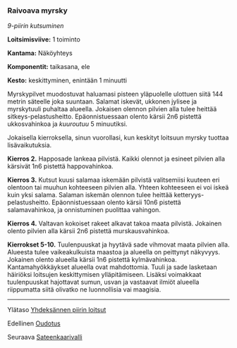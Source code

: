 ### Raivoava myrsky

*9-piirin kutsuminen*

**Loitsimisviive:** 1 toiminto

**Kantama:** Näköyhteys

**Komponentit:** taikasana, ele

**Kesto:** keskittyminen, enintään 1 minuutti

Myrskypilvet muodostuvat haluamasi pisteen yläpuolelle ulottuen siitä 144 metrin säteelle joka suuntaan. Salamat iskevät, ukkonen jylisee ja myrskytuuli puhaltaa alueella. Jokaisen olennon pilvien alla tulee heittää sitkeys-pelastusheitto. Epäonnistuessaan olento kärsii 2n6 pistettä ukkosvahinkoa ja *kuuroutuu* 5 minuutiksi.

Jokaisella kierroksella, sinun vuorollasi, kun keskityt loitsuun myrsky tuottaa lisävaikutuksia.

**Kierros 2.** Happosade lankeaa pilvistä. Kaikki olennot ja esineet pilvien alla kärsivät 1n6 pistettä happovahinkoa.

**Kierros 3.** Kutsut kuusi salamaa iskemään pilvistä valitsemiisi kuuteen eri olentoon tai muuhun kohteeseen pilvien alla. Yhteen kohteeseen ei voi iskeä kuin yksi salama. Salaman iskemän olennon tulee heittää ketteryys-pelastusheitto. Epäonnistuessaan olento kärsii 10n6 pistettä salamavahinkoa, ja onnistuminen puolittaa vahingon.

**Kierros 4.** Valtavan kokoiset rakeet alkavat takoa maata pilvistä. Jokainen olento pilvien alla kärsii 2n6 pistettä murskausvahinkoa.

**Kierrokset 5-10.** Tuulenpuuskat ja hyytävä sade vihmovat maata pilvien alla. Alueesta tulee vaikeakulkuista maastoa ja alueella on peittynyt näkyvyys. Jokainen olento alueella kärsii 1n6 pistettä kylmävahinkoa. Kantamahyökkäykset alueella ovat mahdottomia. Tuuli ja sade lasketaan häiriöksi loitsujen keskittymisen ylläpitämiseen. Lisäksi voimakkaat tuulenpuuskat hajottavat sumun, usvan ja vastaavat ilmiöt alueella riippumatta siitä olivatko ne luonnollisia vai maagisia.

---

Ylätaso [Yhdeksännen piirin loitsut](9_piirin_loitsut)

Edellinen [Oudotus](Oudotus)

Seuraava [Sateenkaarivalli](Sateenkaarivalli)

